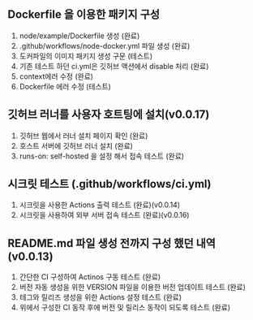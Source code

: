## Dockerfile 을 이용한 패키지 구성
  1. node/example/Dockerfile 생성 (완료)
  2. .github/workflows/node-docker.yml 파일 생성 (완료)
  3. 도커파일의 이미지 패키지 생성 구문 (테스트)
  4. 기존 테스트 하던 ci.yml은 깃허브 액션에서 disable 처리 (완료)
  5. context에러 수정 (완료)
  6. Dockerfile 에러 수정 (테스트)

## 깃허브 러너를 사용자 호트팅에 설치(v0.0.17)
  1. 깃허브 웹에서 러너 설치 페이지 확인 (완료)
  2. 호스트 서버에 깃허브 러너 설치 (완료)
  3. runs-on: self-hosted 을 설정 해서 접속 테스트 (완료)

## 시크릿 테스트 (.github/workflows/ci.yml)
  1. 시크릿을 사용한 Actions 출력 테스트 (완료)(v0.0.14)
  2. 시크릿을 사용하여 외부 서버 접속 테스트 (완료)(v0.0.16)

## README.md 파일 생성 전까지 구성 했던 내역 (v0.0.13)
  1. 간단한 CI 구성하여 Actinos 구동 테스트 (완료)
  2. 버전 자동 생성을 위한 VERSION 파일을 이용한 버전 업데이트 테스트 (완료)
  3. 테그와 릴리즈 생성을 위한 Actions 설정 테스트 (완료)
  4. 위에서 구성한 CI 동작 후에 버전 및 릴리스 동작이 되도록 테스트 (완료)
